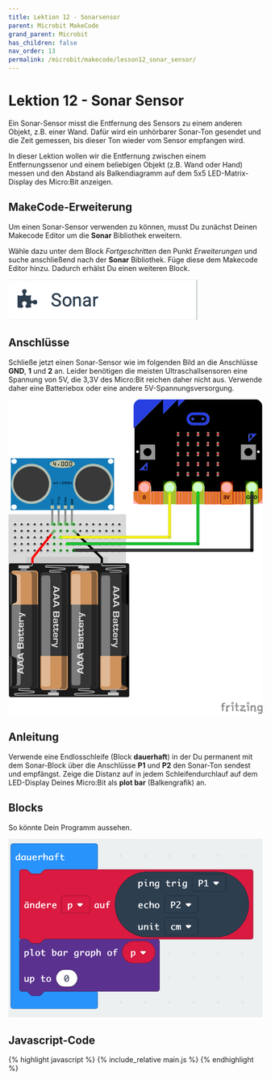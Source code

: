```yaml
---
title: Lektion 12 - Sonarsensor
parent: Microbit MakeCode
grand_parent: Microbit
has_children: false
nav_order: 13
permalink: /microbit/makecode/lesson12_sonar_sensor/
---
```


# Lektion 12 - Sonar Sensor 

Ein Sonar-Sensor misst die Entfernung des Sensors zu einem anderen Objekt, z.B. einer Wand. Dafür wird ein unhörbarer Sonar-Ton gesendet und die Zeit gemessen, bis dieser Ton wieder vom Sensor empfangen wird.

In dieser Lektion wollen wir die Entfernung zwischen einem Entfernungssenor und einem beliebigen Objekt (z.B. Wand oder Hand) messen und den Abstand als Balkendiagramm auf dem 5x5 LED-Matrix-Display des Micro:Bit anzeigen.

## MakeCode-Erweiterung

Um einen Sonar-Sensor verwenden zu können, musst Du zunächst Deinen Makecode Editor um die __Sonar__ Bibliothek erweitern.

Wähle dazu unter dem Block _Fortgeschritten_ den Punkt _Erweiterungen_ und suche anschließend nach der __Sonar__ Bibliothek. Füge diese dem Makecode Editor hinzu. Dadurch erhälst Du einen weiteren Block.

![Sonar](./sonar.png "Sonar")

## Anschlüsse

Schließe jetzt einen Sonar-Sensor wie im folgenden Bild an die Anschlüsse __GND__, __1__ und __2__ an. Leider benötigen die meisten Ultraschallsensoren eine Spannung von 5V, die 3,3V des Micro:Bit reichen daher nicht aus. Verwende daher eine Batteriebox oder eine andere 5V-Spannungsversorgung.

![Wiring](./wiring.png "Wiring")

## Anleitung

Verwende eine Endlosschleife (Block __dauerhaft__) in der Du permanent mit dem Sonar-Block über die Anschlüsse __P1__ und __P2__ den Sonar-Ton sendest und empfängst. Zeige die Distanz auf in jedem Schleifendurchlauf auf dem LED-Display Deines Micro:Bit als __plot bar__ (Balkengrafik) an.

## Blocks

So könnte Dein Programm aussehen.

![Screenshot](./screenshot.png "Screenshot")

## Javascript-Code

{% highlight javascript %}
    {% include_relative main.js %}
{% endhighlight %}
